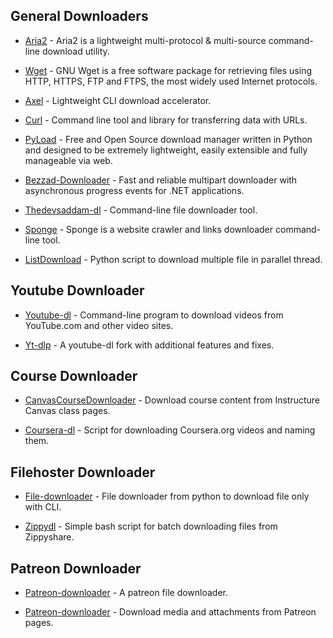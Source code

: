 ## General Downloaders

-   [Aria2](https://aria2.github.io/) - Aria2 is a lightweight multi-protocol & multi-source command-line download utility.

-   [Wget](https://www.gnu.org/software/wget) - GNU Wget is a free software package for retrieving files using HTTP, HTTPS, FTP and FTPS, the most widely used Internet protocols.

-   [Axel](https://github.com/axel-download-accelerator/axel) - Lightweight CLI download accelerator.

-   [Curl](https://curl.se/) - Command line tool and library for transferring data with URLs.

-   [PyLoad](https://pyload.net/) - Free and Open Source download manager written in Python and designed to be extremely lightweight, easily extensible and fully manageable via web.

-   [Bezzad-Downloader](https://github.com/bezzad/Downloader) - Fast and reliable multipart downloader with asynchronous progress events for .NET applications.

-   [Thedevsaddam-dl](https://github.com/thedevsaddam/dl) - Command-line file downloader tool.

-   [Sponge](https://github.com/spypunk/sponge) - Sponge is a website crawler and links downloader command-line tool.

-   [ListDownload](https://github.com/Alfystar/listDownload) - Python script to download multiple file in parallel thread.

## Youtube Downloader

-   [Youtube-dl](https://github.com/ytdl-org/youtube-dl) - Command-line program to download videos from YouTube.com and other video sites.

-   [Yt-dlp](https://github.com/yt-dlp/yt-dlp) - A youtube-dl fork with additional features and fixes.

## Course Downloader

-   [CanvasCourseDownloader](https://github.com/arjungandhi/CanvasCourseDownloader) - Download course content from Instructure Canvas class pages.

-   [Coursera-dl](https://github.com/coursera-dl/coursera-dl) - Script for downloading Coursera.org videos and naming them.

## Filehoster Downloader

-   [File-downloader](https://github.com/XniceCraft/file-downloader) - File downloader from python to download file only with CLI.

-   [Zippydl](https://github.com/AvinashReddy3108/zippydl) - Simple bash script for batch downloading files from Zippyshare.

## Patreon Downloader

-   [Patreon-downloader](https://github.com/TheOnlyBeardedBeast/patreon-downloader) - A patreon file downloader.

-   [Patreon-downloader](https://github.com/sneat/patreon-downloader) - Download media and attachments from Patreon pages.
